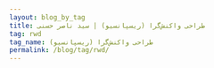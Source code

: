 ```yaml
---
layout: blog_by_tag
title: طراحی واکنش‌گرا (ریسپانسیو) | سید ناصر حسنی
tag: rwd
tag_name: طراحی واکنش‌گرا (ریسپانسیو)
permalink: /blog/tag/rwd/
---
```

